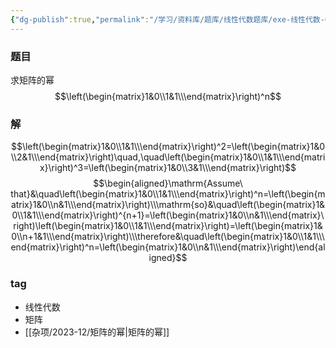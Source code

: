 ```yaml
---
{"dg-publish":true,"permalink":"/学习/资料库/题库/线性代数题库/exe-线性代数-00000017/","dgPassFrontmatter":true}
---
```


### 题目
求矩阵的幂
$$\left(\begin{matrix}1&0\\1&1\\\end{matrix}\right)^n$$
### 解
$$\left(\begin{matrix}1&0\\1&1\\\end{matrix}\right)^2=\left(\begin{matrix}1&0\\2&1\\\end{matrix}\right)\quad,\quad\left(\begin{matrix}1&0\\1&1\\\end{matrix}\right)^3=\left(\begin{matrix}1&0\\3&1\\\end{matrix}\right)$$
$$\begin{aligned}\mathrm{Assume\ that}&\quad\left(\begin{matrix}1&0\\1&1\\\end{matrix}\right)^n=\left(\begin{matrix}1&0\\n&1\\\end{matrix}\right)\\\mathrm{so}&\quad\left(\begin{matrix}1&0\\1&1\\\end{matrix}\right)^{n+1}=\left(\begin{matrix}1&0\\n&1\\\end{matrix}\right)\left(\begin{matrix}1&0\\1&1\\\end{matrix}\right)=\left(\begin{matrix}1&0\\n+1&1\\\end{matrix}\right)\\\therefore&\quad\left(\begin{matrix}1&0\\1&1\\\end{matrix}\right)^n=\left(\begin{matrix}1&0\\n&1\\\end{matrix}\right)\end{aligned}$$
### tag
- 线性代数
- 矩阵
- [[杂项/2023-12/矩阵的幂\|矩阵的幂]]